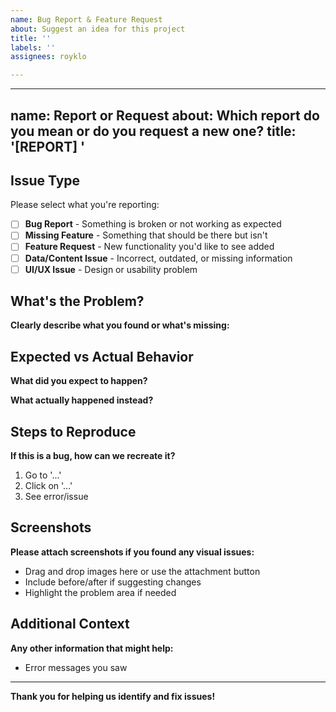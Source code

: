 ```yaml
---
name: Bug Report & Feature Request
about: Suggest an idea for this project
title: ''
labels: ''
assignees: royklo

---
```


---
name: Report or Request
about: Which report do you mean or do you request a new one?
title: '[REPORT] '
---

## Issue Type
Please select what you're reporting:

- [ ] **Bug Report** - Something is broken or not working as expected
- [ ] **Missing Feature** - Something that should be there but isn't
- [ ] **Feature Request** - New functionality you'd like to see added
- [ ] **Data/Content Issue** - Incorrect, outdated, or missing information
- [ ] **UI/UX Issue** - Design or usability problem

## What's the Problem?
**Clearly describe what you found or what's missing:**


## Expected vs Actual Behavior
**What did you expect to happen?**


**What actually happened instead?**


## Steps to Reproduce
**If this is a bug, how can we recreate it?**
1. Go to '...'
2. Click on '...'
3. See error/issue

## Screenshots
**Please attach screenshots if you found any visual issues:**
- Drag and drop images here or use the attachment button
- Include before/after if suggesting changes
- Highlight the problem area if needed

## Additional Context
**Any other information that might help:**
- Error messages you saw
---

**Thank you for helping us identify and fix issues!**

